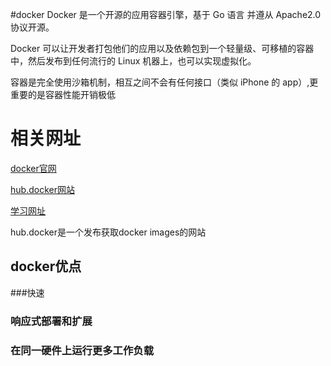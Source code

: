 #docker
Docker 是一个开源的应用容器引擎，基于 Go 语言 并遵从 Apache2.0 协议开源。

Docker 可以让开发者打包他们的应用以及依赖包到一个轻量级、可移植的容器中，然后发布到任何流行的 Linux 机器上，也可以实现虚拟化。

容器是完全使用沙箱机制，相互之间不会有任何接口（类似 iPhone 的 app）,更重要的是容器性能开销极低

# 相关网址

[docker官网](https://www.docker.com/)

[hub.docker网站](https://hub.docker.com/)

[学习网址](https://www.runoob.com/docker/docker-tutorial.html)

hub.docker是一个发布获取docker images的网站

## docker优点
###快速
### 响应式部署和扩展
### 在同一硬件上运行更多工作负载

